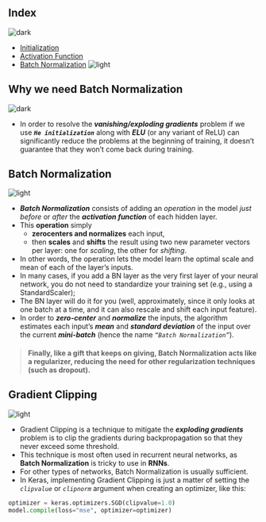 ## Index
![dark](https://user-images.githubusercontent.com/12748752/141935752-90492d2e-7904-4f9f-a5a1-c4e59ddc3a33.png)
* [Initialization](#)
* [Activation Function](https://github.com/iAmKankan/Neural-Network/blob/main/activation_functions/README.md)
* [Batch Normalization](url)
![light](https://user-images.githubusercontent.com/12748752/141935760-406edb8f-cb9b-4e30-9b69-9153b52c28b4.png)

## Why we need Batch Normalization
![dark](https://user-images.githubusercontent.com/12748752/141935752-90492d2e-7904-4f9f-a5a1-c4e59ddc3a33.png)
* In order to resolve the _**vanishing/exploding gradients**_ problem if we use **_`He initialization`_** along with **_ELU_** (or any variant of ReLU) can significantly reduce the problems at the beginning of training, it doesn’t guarantee that they won’t come back during training.
## Batch Normalization
![light](https://user-images.githubusercontent.com/12748752/141935760-406edb8f-cb9b-4e30-9b69-9153b52c28b4.png)
* _**Batch Normalization**_ consists of adding an _operation_ in the model _just before_ or _after_ the **_activation function_** of each hidden layer. 
* This **operation** simply 
   * **zerocenters and normalizes** each input, 
   * then **scales** and **shifts** the result using two new parameter vectors per layer: one for _scaling_, the other for _shifting_. 
* In other words, the operation lets the model learn the optimal scale and mean of each of the layer’s inputs. 
* In many cases, if you add a BN layer as the very first layer of your neural network, you do not need to standardize your training set (e.g., using a StandardScaler); 
* The BN layer will do it for you (well, approximately, since it only looks at one batch at a time, and it can also rescale and shift each input feature).
* In order to _**zero-center**_ and **_normalize_** the inputs, the algorithm estimates each input’s **_mean_** and **_standard deviation_** of the input over the current **_mini-batch_** (hence the name _`“Batch Normalization”`_).
> #### Finally, like a gift that keeps on giving, Batch Normalization acts like a regularizer, reducing the need for other regularization techniques (such as dropout).

## Gradient Clipping
![light](https://user-images.githubusercontent.com/12748752/141935760-406edb8f-cb9b-4e30-9b69-9153b52c28b4.png)
* Gradient Clipping is a technique to mitigate the **_exploding gradients_** problem is to clip the gradients during backpropagation so that they never exceed some threshold. 
* This technique is most often used in recurrent neural networks, as **Batch Normalization** is tricky to use in **RNNs**. 
* For other types of networks, Batch Normalization is usually sufficient.
* In Keras, implementing Gradient Clipping is just a matter of setting the _`clipvalue`_ or _`clipnorm`_ argument when creating an optimizer, like this:
```Python
optimizer = keras.optimizers.SGD(clipvalue=1.0)
model.compile(loss="mse", optimizer=optimizer)
```

